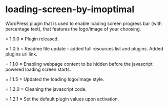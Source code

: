 # loading-screen-by-imoptimal
WordPress plugin that is used to enable loading screen progress bar (with percentage text), that features the logo/image of your choosing.

= 1.0.0 =
Plugin released.

= 1.0.5 =
Readme file update - added full resources list and plugins.
Added plugins uri link.

= 1.1.0 =
Enabling webpage content to be hidden before the javascript powered loading screen starts.

= 1.1.5 =
Updated the loading logo/image style.

= 1.2.0 =
Cleaning the javascript code.

= 1.2.1 =
Set the default plugin values upon activation.
